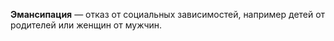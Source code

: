 **Эмансипация** — отказ от социальных зависимостей, например детей от родителей или женщин от мужчин.